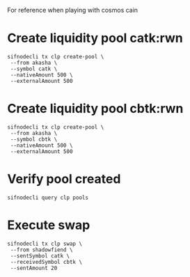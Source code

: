 For reference when playing with cosmos cain

# Create liquidity pool catk:rwn

```
sifnodecli tx clp create-pool \
 --from akasha \
 --symbol catk \
 --nativeAmount 500 \
 --externalAmount 500
```

# Create liquidity pool cbtk:rwn

```
sifnodecli tx clp create-pool \
 --from akasha \
 --symbol cbtk \
 --nativeAmount 500 \
 --externalAmount 500
```

# Verify pool created

```
sifnodecli query clp pools
```

# Execute swap

```
sifnodecli tx clp swap \
 --from shadowfiend \
 --sentSymbol catk \
 --receivedSymbol cbtk \
 --sentAmount 20
```
